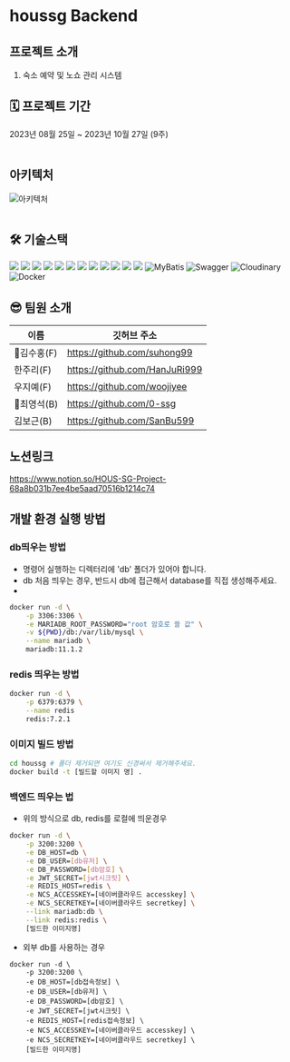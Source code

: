 # houssg Backend

## 프로젝트 소개
1. 숙소 예약 및 노쇼 관리 시스템 

## 🗓 프로젝트 기간
2023년 08월 25일 ~ 2023년 10월 27일 (9주)
<br/><br/>

## 아키텍처
![아키텍처](https://github.com/ssgfinal/backend-final/assets/112762794/639d3dbc-0295-4a1d-aa38-8bad8023455d)
<br/><br/>

## 🛠 기술스택
<img src="https://img.shields.io/badge/java-007396?style=for-the-badge&logo=java&logoColor=white"> <img src="https://img.shields.io/badge/mysql-4479A1?style=for-the-badge&logo=mysql&logoColor=white"> <img src="https://img.shields.io/badge/spring-6DB33F?style=for-the-badge&logo=spring&logoColor=white"> <img src="https://img.shields.io/badge/springboot-6DB33F?style=for-the-badge&logo=springboot&logoColor=white"> <img src="https://img.shields.io/badge/springsecurity-6DB33F?style=for-the-badge&logo=springsecurity&logoColor=white"/> <img src="https://img.shields.io/badge/jwt-F80000?style=for-the-badge&logo=jwt&logoColor=white"> 
<img src="https://img.shields.io/badge/linux-FCC624?style=for-the-badge&logo=linux&logoColor=black"/> <img src="https://img.shields.io/badge/amazonaws-232F3E?style=for-the-badge&logo=amazonaws&logoColor=white"/> <img src="https://img.shields.io/badge/github-181717?style=for-the-badge&logo=github&logoColor=white"> 
<img src="https://img.shields.io/badge/git-F05032?style=for-the-badge&logo=git&logoColor=white"/> <img src="https://img.shields.io/badge/Amazon EC2-FF9900?style=for-the-badge&logo=Amazon EC2&logoColor=white"/> <img src="https://img.shields.io/badge/Radis-6600D2?style=for-the-badge&logo=Radis&logoColor=white"/>
![MyBatis](https://img.shields.io/badge/MyBatis-F80000?style=for-the-badge&logo=MyBatis&logoColor=white)
![Swagger](https://img.shields.io/badge/Swagger-85EA2D?style=for-the-badge&logo=Swagger&logoColor=white) 
![Cloudinary](https://img.shields.io/badge/Cloudinary-4285F4?style=for-the-badge&logo=Cloudinary&logoColor=white)
![Docker](https://img.shields.io/badge/Docker-2496ED?style=for-the-badge&logo=Docker&logoColor=white)


## 😎 팀원 소개

| 이름        | 깃허브 주소                    |
| ----------- | ------------------------------ |
| 🔰김수홍(F) | https://github.com/suhong99    |
| 한주리(F)   | https://github.com/HanJuRi999  |
| 우지예(F)   | https://github.com/woojiyee    |
| 🔰최영석(B) | https://github.com/0-ssg       |
| 김보근(B)   | https://github.com/SanBu599    |

## 노션링크
https://www.notion.so/HOUS-SG-Project-68a8b031b7ee4be5aad70516b1214c74

## 개발 환경 실행 방법

### db띄우는 방법

- 명령어 실행하는 디렉터리에 'db' 폴더가 있어야 합니다.
- db 처음 띄우는 경우, 반드시 db에 접근해서 database를 직접 생성해주세요.
- 
```bash
docker run -d \
    -p 3306:3306 \
    -e MARIADB_ROOT_PASSWORD="root 암호로 쓸 값" \
    -v ${PWD}/db:/var/lib/mysql \
    --name mariadb \
    mariadb:11.1.2
```

### redis 띄우는 방법

```bash
docker run -d \
    -p 6379:6379 \
    --name redis
    redis:7.2.1
```

### 이미지 빌드 방법

```bash
cd houssg # 폴더 제거되면 여기도 신경써서 제거해주세요.
docker build -t [빌드할 이미지 명] .
```

### 백엔드 띄우는 법

- 위의 방식으로 db, redis를 로컬에 띄운경우
```bash
docker run -d \
    -p 3200:3200 \
    -e DB_HOST=db \
    -e DB_USER=[db유저] \
    -e DB_PASSWORD=[db암호] \
    -e JWT_SECRET=[jwt시크릿] \
    -e REDIS_HOST=redis \
    -e NCS_ACCESSKEY=[네이버클라우드 accesskey] \
    -e NCS_SECRETKEY=[네이버클라우드 secretkey] \
    --link mariadb:db \
    --link redis:redis \
    [빌드한 이미지명]
```

- 외부 db를 사용하는 경우
```
docker run -d \
    -p 3200:3200 \
    -e DB_HOST=[db접속정보] \
    -e DB_USER=[db유저] \
    -e DB_PASSWORD=[db암호] \
    -e JWT_SECRET=[jwt시크릿] \
    -e REDIS_HOST=[redis접속정보] \
    -e NCS_ACCESSKEY=[네이버클라우드 accesskey] \
    -e NCS_SECRETKEY=[네이버클라우드 secretkey] \
    [빌드한 이미지명]
```
